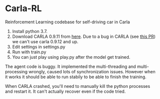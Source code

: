 # Carla-RL
Reinforcement Learning codebase for self-driving car in Carla

1. Install python 3.7.
2. Download CARLA 0.9.11 from [here](https://github.com/carla-simulator/carla/releases/tag/0.9.11). Due to a bug in CARLA (see [this PR](https://github.com/carla-simulator/carla/issues/4861)) we can't use carla 0.9.12 and up.
3. Edit settings in settings.py
4. Run with train.py
5. You can just play using play.py after the model get trained.

The agent code is buggy.
It implemented the multi-threading and multi-processing wrongly, caused lots of synchronization issues.
However when it works it should be able to run stabily to be able to finish the training.

When CARLA crashed, you'll need to manually kill the python processes and restart it. It can't actually recover even if the code tried.
